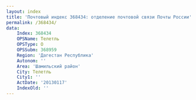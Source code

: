 ```yaml
---
layout: index
title: 'Почтовый индекс 368434: отделение почтовой связи Почты России'
permalink: /368434/
data:
    Index: 368434
    OPSName: Телетль
    OPSType: О
    OPSSubm: 368959
    Region: 'Дагестан Республика'
    Autonom: ''
    Area: 'Шамильский район'
    City: Телетль
    City1: ''
    ActDate: '20130117'
    IndexOld: ''
---
```

